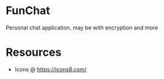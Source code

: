 # FunChat
Personal chat application, may be with encryption and more


# Resources
* Icons @ https://icons8.com/
